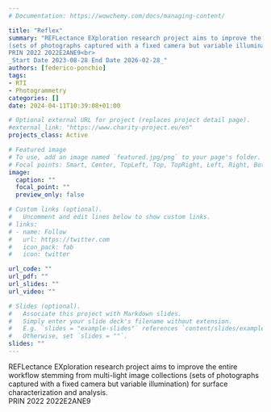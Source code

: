 ```yaml
---
# Documentation: https://wowchemy.com/docs/managing-content/

title: "Reflex"
summary: "REFLectance EXploration research project aims to improve the entire workflow stemming from multi-light image collections 
(sets of photographs captured with a fixed camera but variable illumination) for surface characterization and analysis.  <br>
PRIN 2022 2022E2ANE9<br>
_Start Date 2023-08-28 End Date 2026-02-28_"
authors: [federico-ponchio]
tags: 
- RTI
- Photogrammetry
categories: []
date: 2024-04-11T10:39:08+01:00

# Optional external URL for project (replaces project detail page).
#external_link: "https://www.charity-project.eu/en"
projects_class: Active

# Featured image
# To use, add an image named `featured.jpg/png` to your page's folder.
# Focal points: Smart, Center, TopLeft, Top, TopRight, Left, Right, BottomLeft, Bottom, BottomRight.
image:
  caption: ""
  focal_point: ""
  preview_only: false

# Custom links (optional).
#   Uncomment and edit lines below to show custom links.
# links:
# - name: Follow
#   url: https://twitter.com
#   icon_pack: fab
#   icon: twitter

url_code: ""
url_pdf: ""
url_slides: ""
url_video: ""

# Slides (optional).
#   Associate this project with Markdown slides.
#   Simply enter your slide deck's filename without extension.
#   E.g. `slides = "example-slides"` references `content/slides/example-slides.md`.
#   Otherwise, set `slides = ""`.
slides: ""
---
```


REFLectance EXploration research project aims to improve the entire workflow stemming from multi-light image collections 
(sets of photographs captured with a fixed camera but variable illumination) for surface characterization and analysis.  <br>
PRIN 2022 2022E2ANE9<br>
